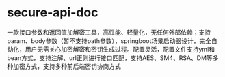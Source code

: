 # secure-api-doc
一款接口参数和返回值加解密工具，高性能、轻量化，无任何外部依赖；支持param、body参数（暂不支持path参数），springboot场景启动器设计，完全自动化，用户无需关心加密解密和密钥生成过程。配置灵活，配置文件支持yml和bean方式，支持注解、url正则进行接口匹配，支持AES、SM4、RSA、DM等多种加密方式，支持多种前后端密钥协商方式
